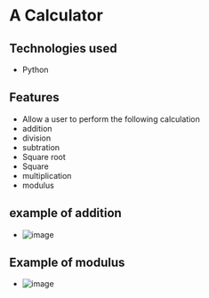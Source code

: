 
# A Calculator 
## Technologies used
- Python
## Features
- Allow a user to perform the following calculation
- addition
- division
- subtration 
- Square root
- Square
- multiplication
- modulus
## example of addition
- ![image](https://github.com/stoicdavi/CODESOFT/assets/117593948/89df243f-6897-45c4-b3d9-f41b5b053b89)
## Example of modulus
- ![image](https://github.com/stoicdavi/CODESOFT/assets/117593948/25cf583f-bde6-4062-a027-107c8a2b6a96)

